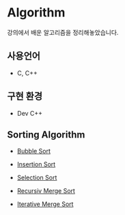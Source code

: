 # Algorithm
강의에서 배운 알고리즘을 정리해놓았습니다.

## 사용언어
- C, C++

## 구현 환경
- Dev C++

## Sorting Algorithm
- [Bubble Sort](https://github.com/seong-ho-park/Algorithm/blob/master/SortingAlgorithm/BubbleSort/)
- [Insertion Sort](https://github.com/seong-ho-park/Algorithm/blob/master/SortingAlgorithm/InsertSort/)
- [Selection Sort](https://github.com/seong-ho-park/Algorithm/blob/master/SortingAlgorithm/selectionSort/)

- [Recursiv Merge Sort](https://github.com/seong-ho-park/Algorithm/tree/master/SortingAlgorithm/Recursive%20MergeSort)
- [Iterative Merge Sort](https://github.com/seong-ho-park/Algorithm/tree/master/SortingAlgorithm/Iterative%20MergeSort)

